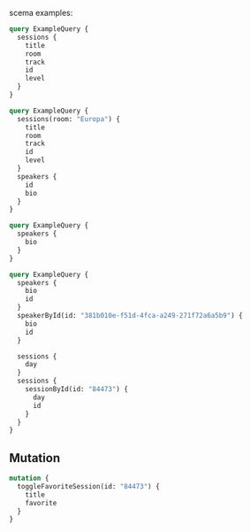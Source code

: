 scema examples:

```graphql
query ExampleQuery {
  sessions {
    title
    room
    track
    id
    level
  }
}
```

```graphql
query ExampleQuery {
  sessions(room: "Europa") {
    title
    room
    track
    id
    level
  }
  speakers {
    id
    bio
  }
}
```

```graphql
query ExampleQuery {
  speakers {
    bio
  }
}
```

```graphql
query ExampleQuery {
  speakers {
    bio
    id
  }
  speakerById(id: "381b010e-f51d-4fca-a249-271f72a6a5b9") {
    bio
    id
  }

  sessions {
    day
  }
  sessions {
    sessionById(id: "84473") {
      day
      id
    }
  }
}
```

## Mutation

```graphql
mutation {
  toggleFavoriteSession(id: "84473") {
    title
    favorite
  }
}
```
